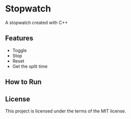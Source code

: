 # Stopwatch
A stopwatch created with C++

## Features
* Toggle
* Stop
* Reset
* Get the split time

## How to Run

## License
This project is licensed under the terms of the MIT license.
